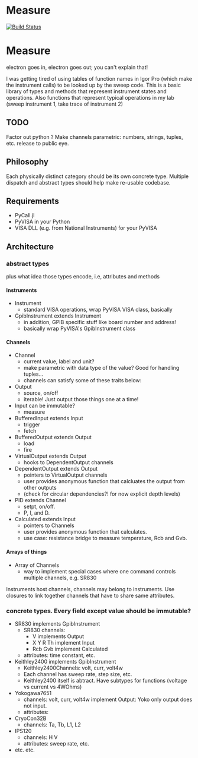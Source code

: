 # Measure

[![Build Status](https://travis-ci.org/menyoung/Measure.jl.svg?branch=master)](https://travis-ci.org/menyoung/Measure.jl)

Measure
=======

electron goes in, electron goes out; you can't explain that!

I was getting tired of using tables of function names in Igor Pro (which make the instrument calls) to be looked up by the sweep code.
This is a basic library of types and methods that represent instrument states and operations.
Also functions that represent typical operations in my lab (sweep instrument 1, take trace of instrument 2)

TODO
----

Factor out python ?
Make channels parametric: numbers, strings, tuples, etc.
release to public eye.

Philosophy
----------

Each physically distinct category should be its own concrete type.
Multiple dispatch and abstract types should help make re-usable codebase.

Requirements
------------

* PyCall.jl
* PyVISA in your Python
* VISA DLL (e.g. from National Instruments) for your PyVISA

Architecture
------------

### abstract types
plus what idea those types encode, i.e, attributes and methods

#### Instruments
* Instrument
	* standard VISA operations, wrap PyVISA VISA class, basically
* GpibInstrument extends Instrument
	* in addition, GPIB specific stuff like board number and address!
	* basically wrap PyVISA's GpibInstrument class

#### Channels
* Channel
	* current value, label and unit?
	* make parametric with data type of the value? Good for handling tuples...
	* channels can satisfy some of these traits below:
* Output
	* source, on/off
	* iterable! Just output those things one at a time!
* Input can be immutable?
	* measure
* BufferedInput extends Input
	* trigger
	* fetch
* BufferedOutput extends Output
	* load
	* fire
* VirtualOutput extends Output
	* hooks to DependentOutput channels
* DependentOutput extends Output
	* pointers to VirtualOutput channels
	* user provides anonymous function that calcluates the output from other outputs
	* (check for circular dependencies?! for now explicit depth levels)
* PID extends Channel
	* setpt, on/off.
	* P, I, and D.
* Calculated extends Input
	* pointers to Channels
	* user provides anonymous function that calculates.
	* use case: resistance bridge to measure temperature, Rcb and Gvb.

#### Arrays of things
* Array of Channels
	* way to implement special cases where one command controls multiple channels, e.g. SR830

Instruments host channels, channels may belong to instruments.
Use closures to link together channels that have to share same attributes.

### concrete types. Every field except value should be immutable?  
* SR830 implements GpibInstrument
	* SR830 channels:
		* V implements Output
		* X Y R Th implement Input
		* Rcb Gvb implement Calculated
	* attributes: time constant, etc.
* Keithley2400 implements GpibInstrument
	* Keithley2400Channels: volt, curr, volt4w
	* Each channel has sweep rate, step size, etc.
	* Keithley2400 itself is abtract. Have subtypes for functions (voltage vs current vs 4WOhms)
* Yokogawa7651
	* channels: volt, curr, volt4w implement Output: Yoko only output does not input.
	* attributes:
* CryoCon32B
	* channels: Ta, Tb, L1, L2
* IPS120
	* channels: H V
	* attributes: sweep rate, etc.
* etc. etc.